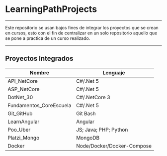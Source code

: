 # LearningPathProjects
---

Este repositorio se usan bajos fines de integrar los proyectos que se crean en cursos, esto con el fin de centralizar en un solo repositorio aquello que se pone a practica de un curso realizado.

---

## Proyectos Integrados

|Nombre|Lenguaje|
|--|--|
|API_NetCore|C#/.Net 5|
|ASP_NetCore|C#/.Net 5|
|DotNet_30|C#/.NetCore 3|
|Fundamentos_CoreEscuela|C#/.Net 5|
|Git_GitHub|Git Bash|
|LearnAngular|Angular|
|Poo_Uber|JS; Java; PHP; Python|
|Platzi_Mongo|MongoDB|
|Docker|Node/Docker/Docker-Compose|